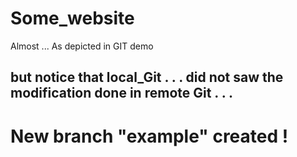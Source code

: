 # Some_website
Almost ... As depicted in GIT demo 
## but notice that local_Git . . . did not saw the modification done in remote Git . . . 
# New branch "example" created ! 
